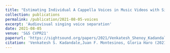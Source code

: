 ```yaml
---
title: "Estimating Individual A Cappella Voices in Music Videos with Singing Faces"
collection: publications
permalink: /publication/2021-08-05-voices
excerpt: 'Audiovisual singing voice separation'
date: 2021-08-05
venue: 'S&S CVPR21'
paperurl: 'https://sightsound.org/papers/2021/Venkatesh_Shenoy_Kadandale_Estimating_Individual_A_Cappella_Voices_in_Music_Videos_with_Singing_Faces.pdf'
citation: 'Venkatesh S. Kadandale,Juan F. Montesinos, Gloria Haro (2021). &quot;Estimating Individual A Cappella Voices in Music Videos with Singing Faces&quot<i>S6S CVPR21</i>'
---
```

